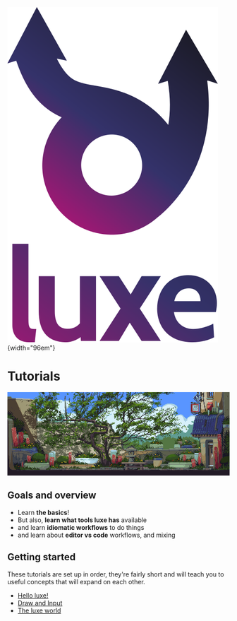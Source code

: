 ![](/images/luxe-dark.svg){width="96em"}

# Tutorials
![](/images/tutorial/intro/tutorial.png)

## Goals and overview

- Learn **the basics**!
- But also, **learn what tools luxe has** available
- and learn **idiomatic workflows** to do things
- and learn about **editor vs code** workflows, and mixing

## Getting started

These tutorials are set up in order, they're fairly short 
and will teach you to useful concepts that will expand on each other.

- [Hello luxe!](hello/index.md)
- [Draw and Input](draw-and-input/index.md)
- [The luxe world](world/index.md)
